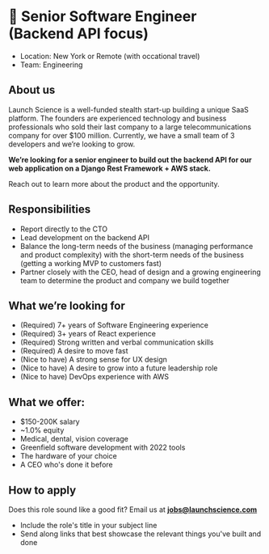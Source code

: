 # :hammer: Senior Software Engineer (Backend API focus)

- Location: New York or Remote (with occational travel)
- Team: Engineering

## About us

Launch Science is a well-funded stealth start-up building a unique SaaS platform. The founders are experienced technology and business professionals who sold their last company to a large telecommunications company for over $100 million. Currently, we have a small team of 3 developers and we’re looking to grow.

**We’re looking for a senior engineer to build out the backend API for our web application on a Django Rest Framework + AWS stack.**

Reach out to learn more about the product and the opportunity.

## Responsibilities

- Report directly to the CTO
- Lead development on the backend API
- Balance the long-term needs of the business (managing performance and product complexity) with the short-term needs of the business (getting a working MVP to customers fast)
- Partner closely with the CEO, head of design and a growing engineering team to determine the product and company we build together

## What we’re looking for

- (Required) 7+ years of Software Engineering experience
- (Required) 3+ years of React experience
- (Required) Strong written and verbal communication skills
- (Required) A desire to move fast
- (Nice to have) A strong sense for UX design
- (Nice to have) A desire to grow into a future leadership role
- (Nice to have) DevOps experience with AWS

## What we offer:

- $150-200K salary
- ~1.0% equity
- Medical, dental, vision coverage
- Greenfield software development with 2022 tools
- The hardware of your choice
- A CEO who's done it before

## How to apply

Does this role sound like a good fit? Email us at **jobs@launchscience.com**

- Include the role's title in your subject line
- Send along links that best showcase the relevant things you've built and done
